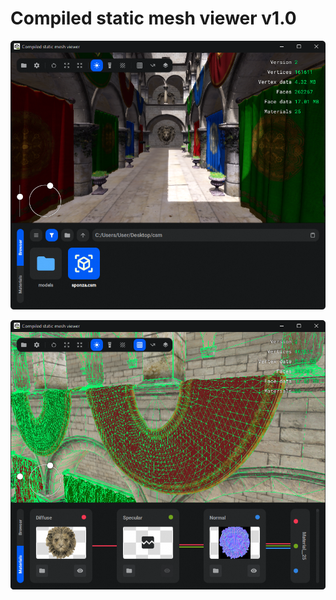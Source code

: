# Compiled static mesh viewer v1.0

![Screenshot](https://raw.githubusercontent.com/unitmap/CompiledStaticMeshViewer/refs/heads/main/Images/1.png)

![Screenshot](https://raw.githubusercontent.com/unitmap/CompiledStaticMeshViewer/refs/heads/main/Images/2.png)
